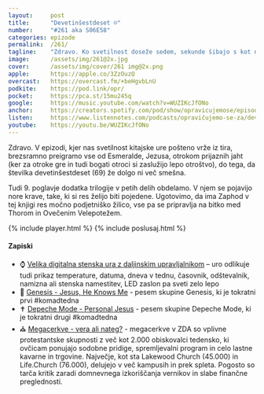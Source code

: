 ```yaml
---
layout: 	post
title:  	"Devetinšestdeset ☺️"
number: 	"#261 aka S06E58"
categories:	epizode
permalink:	/261/
tagline: 	"Zdravo. Ko svetilnost doseže sedem, sekunde šibajo s kot nore, nore krave pa prosijo, da jih že kdo poje."
image:		/assets/img/261@2x.jpg
cover:		/assets/img/cover/261 img@2x.png
apple:		https://apple.co/3ZzOuzQ
overcast:	https://overcast.fm/+beHgvbLnU
podkite:	https://pod.link/opr/
pocket:		https://pca.st/15mu245q
google:		https://music.youtube.com/watch?v=WUZIKcJfONo
anchor:		https://creators.spotify.com/pod/show/opravicujemose/episodes/Devetinestdeset-e33beph
listen:		https://www.listennotes.com/podcasts/opravičujemo-se-za/devetinšestdeset-F8Xv05n7qER/embed/
youtube:	https://youtu.be/WUZIKcJfONo
---
```


Zdravo. V epizodi, kjer nas svetilnost kitajske ure pošteno vrže iz tira, brezsramno preigramo vse od Esmeralde, Jezusa, otrokom prijaznih jaht (ker za otroke gre in tudi bogati otroci si zaslužijo lepo otroštvo), do tega, da številka devetinšestdeset (69) že dolgo ni več smešna. 

Tudi 9. poglavje dodatka trilogije v petih delih obdelamo. V njem se pojavijo nore krave, take, ki si res želijo biti pojedene. Ugotovimo, da ima Zaphod v tej knjigi res močno podjetniško žilico, vse pa se pripravlja na bitko med Thorom in Ovečenim Velepotežem. 

{% include player.html %}
{% include poslusaj.html %}

<!--break-->

#### Zapiski

- ⌚️ [Velika digitalna stenska ura z daljinskim upravljalnikom](https://www.aliexpress.com/item/1005005181266822.html) – uro odlikuje tudi prikaz temperature, datuma, dneva v tednu, časovnik, odštevalnik, namizna ali stenska namestitev, LED zaslon pa sveti zelo lepo 
- 🙏 [Genesis - Jesus, He Knows Me](https://www.youtube.com/watch?v=35K6vQRt67g) - pesem skupine Genesis, ki je tokratni prvi #komadtedna 
- ✝️ [Depeche Mode - Personal Jesus](https://www.youtube.com/watch?v=u1xrNaTO1bI) - pesem skupine Depeche Mode, ki je tokratni drugi #komadtedna 
- ⛪️ [Megacerkve - vera ali nateg?](https://www.youtube.com/watch?v=BGAb_W4PBFk) - megacerkve v ZDA so vplivne protestantske skupnosti z več kot 2.000 obiskovalci tedensko, ki ovčicam ponujajo sodobne pridige, spremljevalni program in celo lastne kavarne in trgovine. Največje, kot sta Lakewood Church (45.000) in Life.Church (76.000), delujejo v več kampusih in prek spleta. Pogosto so tarča kritik zaradi domnevnega izkoriščanja vernikov in slabe finančne preglednosti. 